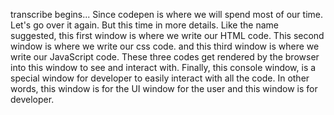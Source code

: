 transcribe begins...
Since codepen is where we will spend most of our time. Let's go over it again. But this time in more details. Like the name suggested, this first window is where we write our HTML code. This second window is where we write our css code. and this third window is where we write our JavaScript code. These three codes get rendered by the browser into this window to see and interact with. Finally, this console window, is a special window for developer to easily interact with all the code. In other words, this window is for the UI window for the user and this window is for developer. 

